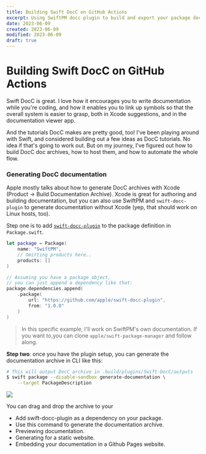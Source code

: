 ```yaml
---
title: Building Swift DocC on GitHub Actions
excerpt: Using SwiftPM docc plugin to build and export your package docs, and then automating publication to github pages
date: 2023-06-09
created: 2023-06-09
modified: 2023-06-09
draft: true
---
```


# Building Swift DocC on GitHub Actions

Swift DocC is great. I love how it encourages you to write documentation while you're coding, and how it enables you to link up symbols so that the overall system is easier to grasp, both in Xcode suggestions, and in the documentation viewer app.

And the tutorials DocC makes are pretty good, too! I've been playing around with Swift, and considered building out a few ideas as DocC tutorials. No idea if that's going to work out. But on my journey, I've figured out how to build DocC doc archives, how to host them, and how to automate the whole flow.

### Generating DocC documentation

Apple mostly talks about how to generate DocC archives with Xcode (Product → Build Documentation Archive). Xcode is great for authoring and building documentation, but you can also use SwiftPM and `swift-docc-plugin` to generate documentation without Xcode (yep, that should work on Linux hosts, too).

Step one is to add [`swift-docc-plugin`](https://github.com/apple/swift-docc-plugin) to the package definition in `Package.swift`.

```swift
let package = Package(
	name: "SwiftPM",
	// Omitting products here..
    products: []
)

// Assuming you have a package object,
// you can just append a dependency like that:
package.dependencies.append(
    .package(
        url: "https://github.com/apple/swift-docc-plugin",
        from: "1.0.0"
    )
)
```

> In this specific example, I'll work on SwiftPM's own documentation. If you want to,you can clone `apple/swift-package-manager` and follow along.


**Step two**: once you have the plugin setup, you can generate the documentation archive in CLI like this:

```bash
# This will output DocC archive in .build/plugins/Swift-DocC/outputs
$ swift package --disable-sandbox generate-documentation \
	--target PackageDescription
```

![](test.png)

You can drag and drop the archive to your
- Add swift-docc-plugin as a dependency on your package.
- Use this command to generate the documentation archive.
- Previewing documentation.
- Generating for a static website.
- Embedding your documentation in a Github Pages website.


